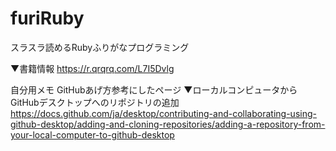 # furiRuby
スラスラ読めるRubyふりがなプログラミング

▼書籍情報
https://r.qrqrq.com/L7I5Dvlg


自分用メモ
GitHubあげ方参考にしたページ
▼ローカルコンピュータからGitHubデスクトップへのリポジトリの追加
https://docs.github.com/ja/desktop/contributing-and-collaborating-using-github-desktop/adding-and-cloning-repositories/adding-a-repository-from-your-local-computer-to-github-desktop
